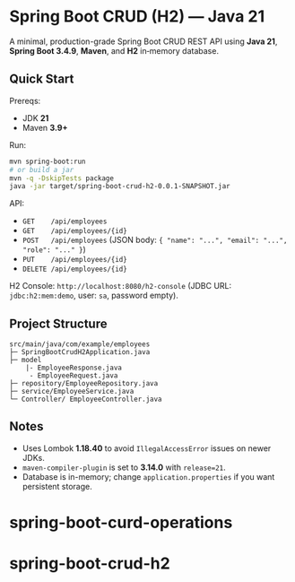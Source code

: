 # Spring Boot CRUD (H2) — Java 21

A minimal, production-grade Spring Boot CRUD REST API using **Java 21**, **Spring Boot 3.4.9**, **Maven**, and **H2** in‑memory database.

## Quick Start

Prereqs:
- JDK **21**
- Maven **3.9+**

Run:

```bash
mvn spring-boot:run
# or build a jar
mvn -q -DskipTests package
java -jar target/spring-boot-crud-h2-0.0.1-SNAPSHOT.jar
```

API:
- `GET    /api/employees`
- `GET    /api/employees/{id}`
- `POST   /api/employees` (JSON body: `{ "name": "...", "email": "...", "role": "..." }`)
- `PUT    /api/employees/{id}`
- `DELETE /api/employees/{id}`

H2 Console: `http://localhost:8080/h2-console` (JDBC URL: `jdbc:h2:mem:demo`, user: `sa`, password empty).

## Project Structure

```
src/main/java/com/example/employees
├─ SpringBootCrudH2Application.java
├─ model
    |- EmployeeResponse.java
     - EmployeeRequest.java
├─ repository/EmployeeRepository.java
├─ service/EmployeeService.java
└─ Controller/ EmployeeController.java
```

## Notes

- Uses Lombok **1.18.40** to avoid `IllegalAccessError` issues on newer JDKs.
- `maven-compiler-plugin` is set to **3.14.0** with `release=21`.
- Database is in-memory; change `application.properties` if you want persistent storage.
# spring-boot-curd-operations
# spring-boot-crud-h2
